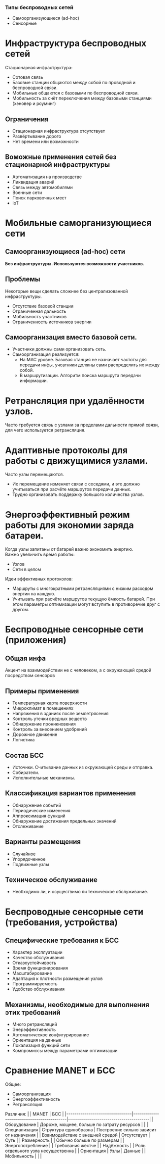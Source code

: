 ### Типы беспроводных сетей
* Самоорганизующиеся (ad-hoc)
* Сенсорные

# Инфраструктура беспроводных сетей
Стационарная инфраструктура:
* Сотовая связь
* Базовые станции общаются между собой по проводной и беспроводной связи.
* Мобильные общаются с базовыми по беспроводной связи.
* Мобильность за счёт переключения между базовыми станциями (хэновер и роуминг)

## Ограничения
* Стационарная инфраструктура отсутствует
* Развёртывание дорого
* Нет времени или возможности

## Воможные применения сетей без стационарной инфраструктуры
* Автоматизация на производстве
* Ликвидация аварий
* Связь между автомобилями
* Военные сети
* Поиск парковочных мест
* IoT

# Мобильные саморганизующиеся сети

## Самоорганизующиеся (ad-hoc) сети
**Без инфраструктуры. Используются возможности участников.**

## Проблемы
Некоторые вещи сделать сложнее без централизованной инфраструктуры.
* Отсутствие базовой станции
* Ограниченная дальность
* Мобильность участников
* Ограниченность источников энергии

## Самоорганизация вместо базовой сети.
* Участники должны сами организовать сеть.
* Самоорганизация реализуется:
  - На MAC уровне. Базовая станция не назначает частоты для передачи инфы, учсатники должны сами распределить их между собой.
  - В маршрутизации. Алгоритм поиска маршрута передачи информации.

# Ретрансляция при удалённости узлов.
Часто требуется связь с узлами за пределами дальности прямой связи, для чего используется ретрансляция.

# Адаптивные протоколы для работы с движущимися узлами.
Часто узлы перемещаются.
* Их перемещение изменяет связи с соседями, и это должно учитываться при расчёте маршрутов передачи данных.
* Трудно организовать поддержку большого количества узлов.

# Энергоэффективный режим работы для экономии заряда батареи.
Когда узлы запитаны от батарей важно экономить энергию.  
Важно увеличить время работы:
* Узлов
* Сети в целом

Идеи эффективных протоколов:
* Маршруты с многократными ретрансляциями с низким расходом энергии на каждую.
* Учитывать при расчёте маршрутов текущую ёмкость батарей.
При этом параметры оптимизации могут вступить в противоречие друг с другом.

# Беспроводные сенсорные сети (приложения)
## Общая инфа
Акцент на взаимодействии не с человеком, а с окружающей средой посредством сенсоров

## Примеры применения
* Температурная карта поверхности
* Микроклимат в помещениях
* Напряжения в зданиях после землетрясения
* Контроль утечки вредных веществ
* Обнаружение проникновения
* Контроль за внесением удобрений
* Дорожное движение
* Логистика

## Состав БСС
* Источнки. Считывание данных из окружающей среды и отправка.
* Собиратели.
* Исполнительные механизмы.

## Классификация вариантов применения
* Обнаружение событий
* Периодические изменения
* Аппроксимация функций
* Обнаружение достижения предельных значений
* Отслеживание

## Варианты размещения
* Случайное
* Упорядоченное
* Подвижные узлы

## Техническое обслуживание
* Необходимо ли, и осуществимо ли техническое обслуживание.

# Беспроводные сенсорные сети (требования, устройства)
## Специфические требования к БСС
* Характер эксплуатации
* Качество обслуживания
* Отказоустойчивость
* Время функционирования
* Масштабирование
* Адаптация к плотности размещения узлов
* Программируемость
* Удобство обслуживания

## Механизмы, необходимые для выполнения этих требований
* Много ретрансляций
* Энерэффективность
* Автоматическое конфигурирование
* Ориентация на данные
* Локализация функций сети
* Компромиссы между параметрами оптимизации

# Сравнение MANET и БСС
Общее:
* Самоорганизация
* Энергоэффективность
* Ретрансляция

Различия:
|                                 | MANET                                      | БСС                                     |
|---------------------------------|--------------------------------------------|-----------------------------------------|
|           Оборудование          | Дороже, мощнее, больше по затрату ресурсов |                                         |
| Специализация                   | Структура единобразна                      | Построение сильно зависит от назначения |
| Взаимодействие с внешней средой | Отсутствует                                | Суть                                    |
| Размерность                     |                                            | Обычно больше по размерам               |
| Энергопотребление               |                                            | Требования жёстче                       |
| Надёжность                      |                                            | Роль отдельного узла несущественна      |
| Ориентация                      | Узлы                                       | Данные                                  |
| Мобильность                     |                                            |                                         |